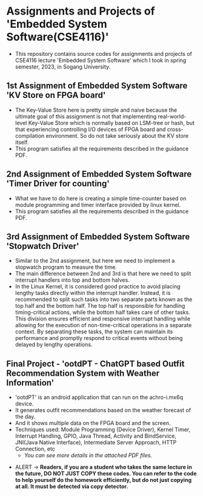 # Assignments and Projects of 'Embedded System Software(CSE4116)' 
- This repository contains source codes for assignments and projects of CSE4116 lecture 'Embedded System Software' which I took in spring semester, 2023, in Sogang University.

## 1st Assignment of Embedded System Software 'KV Store on FPGA board'
- The Key-Value Store here is pretty simple and naive because the ultimate goal of this assignment is not that implementing real-world-level Key-Value Store which is normally based on LSM-tree or hash, but that experiencing controlling I/O devices of FPGA board and cross-compilation environment. So do not take seriously about the KV store itself.
- This program satisfies all the requirements described in the guidance PDF. 

## 2nd Assignment of Embedded System Software 'Timer Driver for counting'
- What we have to do here is creating a simple time-counter based on module programming and timer interface provided by linux kernel.
- This program satisfies all the requirements described in the guidance PDF. 

## 3rd Assignment of Embedded System Software 'Stopwatch Driver'
- Similar to the 2nd assignment, but here we need to implement a stopwatch program to measure the time.
- The main difference between 2nd and 3rd is that here we need to split interrupt handlers into top and bottom halves.
- In the Linux Kernel, it is considered good practice to avoid placing lengthy tasks directly within the interrupt handler. Instead, it is recommended to split such tasks into two separate parts known as the top half and the bottom half. The top half is responsible for handling timing-critical actions, while the bottom half takes care of other tasks. This division ensures efficient and responsive interrupt handling while allowing for the execution of non-time-critical operations in a separate context. By separating these tasks, the system can maintain its performance and promptly respond to critical events without being delayed by lengthy operations.

## Final Project - 'ootdPT - ChatGPT based Outfit Recommendation System with Weather Information'
- 'ootdPT' is an android application that can run on the achro-i.mx6q device.
- It generates outfit recommendations based on the weather forecast of the day.
- And it shows multiple data on the FPGA board and the screen.
- Techniques used: Module Programming (Device Driver), Kernel Timer, Interrupt Handling, GPIO, Java Thread, Activity and BindService, JNI(Java Native Interface), Intermediate Server Approach, HTTP Connection, etc
  - _You can see more details in the attached PDF files._

* ALERT
-> **Readers, if you are a student who takes the same lecture in the future, DO NOT JUST COPY these codes. You can refer to the code to help yourself do the homework efficiently, but do not just copying at all. It must be detected via copy detector.**
